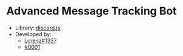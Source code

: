 # Advanced Message Tracking Bot

- Library: [discord.js](https://npmjs.com/package/discord.js)
- Developed by:
  - [Lorenz#1337](https://discord.com/users/838620835282812969)
  - [</Npg>#0001](https://discord.com/users/852219497763045398)
